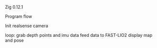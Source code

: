 Zig 0.12.1

Program flow

Init realsense camera

loop:
grab depth points and imu data
feed data to FAST-LIO2
display map and pose
